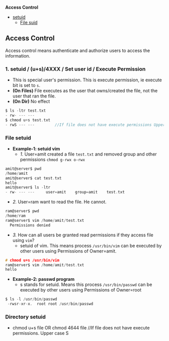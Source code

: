 **Access Control**
- [setuid](#u)
  - [File suid](#fs)

## Access Control
Access control means authenticate and authorize users to access the information.

<a name=u></a>
### 1. setuid / (u+s)/4XXX / Set user id / Execute Permission
- This is special user's permission. This is execute permission, ie execute bit is set to `s`.
- **(On Files)** File executes as the user that owns/created the file, not the user that ran the file. 
- **(On Dir)** No effect
```c
$ ls -ltr test.txt
- rw- --- ---
$ chmod u+s test.txt
- rwS --- ---         //If file does not have execute permissions Upper case S. else s
```

<a name=fs></a>
### File setuid
- **Example-1: setuid vim**
  - *1.* User=amit created a file `test.txt` and removed group and other permissions `chmod g-rwx o-rwx`
```c
amit@server$ pwd
/home/amit
amit@server$ cat test.txt
hello
amit@server$ ls -ltr
- rw- --- ---     user=amit    group=amit    test.txt
```
  - *2.* User=ram want to read the file. He cannot.
```c
ram@server$ pwd
/home/ram
ram@server$ vim /home/amit/test.txt
  Permissions denied
```
  - *3.* How can all users be granted read permissions if they access file using `vim`? 
    - setuid of vim. This means process `/usr/bin/vim` can be executed by other users using Permissions of Owner=amit.
```c
# chmod u+s /usr/bin/vim
ram@server$ vim /home/amit/test.txt
hello
```
- **Example-2: passwd program**
  - s stands for setuid. Means this process `/usr/bin/passwd` can be executed by other users using Permissions of Owner=root
```c
$ ls -l /usr/bin/passwd
 -rwsr-xr-x.  root root /usr/bin/passwd
``` 

### Directory setuid
- chmod u+s file    OR    chmod 4644 file         //If file does not have execute permissions. Upper case S
